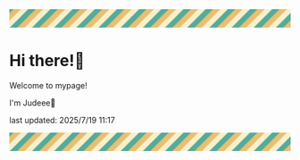<!-- Header image -->
<img src="./pokemon/pokemon_13.png" width="1000">

# Hi there!👋

Welcome to mypage!

I'm Judeee🐷

last updated: 2025/7/19 11:17

<!-- Footer image -->
<img src="./pokemon/pokemon_13.png" width="1000">
